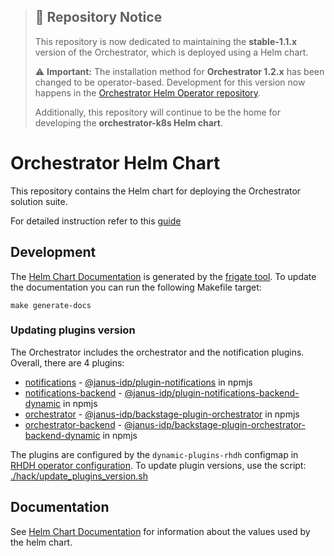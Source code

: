 
> ## 📢 **Repository Notice**
> 
> This repository is now dedicated to maintaining the **stable-1.1.x** version of the Orchestrator, which is deployed using a Helm chart.
> 
> ⚠️ **Important:** The installation method for **Orchestrator 1.2.x** has been changed to be operator-based. Development for this version now happens in the [Orchestrator Helm Operator repository](https://github.com/rhdhorchestrator/orchestrator-helm-operator).
> 
> Additionally, this repository will continue to be the home for developing the **orchestrator-k8s Helm chart**.

# Orchestrator Helm Chart
This repository contains the Helm chart for deploying the Orchestrator solution suite.

For detailed instruction refer to this [guide](https://github.com/rhdhorchestrator/orchestrator-helm-chart/blob/gh-pages/README.md)

## Development

The [Helm Chart Documentation](./charts/orchestrator/README.md) is generated by the [frigate tool](https://github.com/rapidsai/frigate). To update the documentation you can run the following Makefile target:

```console
make generate-docs
```

### Updating plugins version
The Orchestrator includes the orchestrator and the notification plugins.
Overall, there are 4 plugins:
* [notifications](https://github.com/janus-idp/backstage-plugins/tree/main/plugins/notifications) - [@janus-idp/plugin-notifications](https://www.npmjs.com/package/@janus-idp/plugin-notifications) in npmjs
* [notifications-backend](https://github.com/janus-idp/backstage-plugins/tree/main/plugins/notifications-backend) - [@janus-idp/plugin-notifications-backend-dynamic](https://www.npmjs.com/package/@janus-idp/plugin-notifications-backend-dynamic) in npmjs
* [orchestrator](https://github.com/janus-idp/backstage-plugins/tree/main/plugins/orchestrator) - [@janus-idp/backstage-plugin-orchestrator](https://www.npmjs.com/package/@janus-idp/backstage-plugin-orchestrator) in npmjs
* [orchestrator-backend](https://github.com/janus-idp/backstage-plugins/tree/main/plugins/orchestrator-backend) - [@janus-idp/backstage-plugin-orchestrator-backend-dynamic](https://www.npmjs.com/package/@janus-idp/backstage-plugin-orchestrator-backend-dynamic) in npmjs

The plugins are configured by the `dynamic-plugins-rhdh` configmap in [RHDH operator configuration](https://github.com/rhdhorchestrator/orchestrator-helm-chart/blob/main/charts/orchestrator/templates/rhdh-operator.yaml).
To update plugin versions, use the script: [./hack/update_plugins_version.sh](https://github.com/rhdhorchestrator/orchestrator-helm-chart/blob/main/hack/update_plugins_version.sh)

## Documentation
See [Helm Chart Documentation](https://github.com/rhdhorchestrator/orchestrator-helm-chart/blob/main/charts/orchestrator/README.md) for information about the values used by the helm chart.
